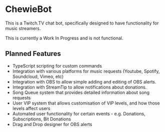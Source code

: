 # ChewieBot

This is a Twitch.TV chat bot, specifically designed to have functionality for music streamers.

This is currently a Work In Progress and is not functional.

## Planned Features

- TypeScript scripting for custom commands
- Integration with various platforms for music requests (Youtube, Spotify, Soundcloud, Vimeo, etc)
- Integration with OBS to allow simple adding and editing of OBS alerts.
- Integration with StreamTip to allow notifications about donations.
- Song Queue system that provides detailed information about song requests
- User VIP system that allows customisation of VIP levels, and how those levels affect users
- Automated user functionality for certain events - e.g. Donations, Subscriptions, Bit Donations
- Drag and Drop designer for OBS alerts